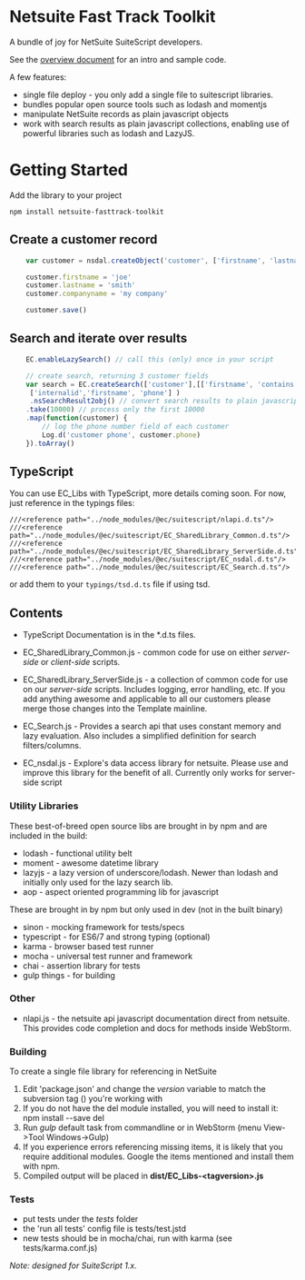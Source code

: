 Netsuite Fast Track Toolkit
=========================
A bundle of joy for NetSuite SuiteScript developers.

See the [overview document](https://docs.google.com/document/d/13Nvv-XcH_IkLsKEEuqPba3OY2JpKkBP3iDUDMTrT_1Q) for an
intro and sample code.


A few features:
* single file deploy - you only add a single file to suitescript libraries.
* bundles popular open source tools such as lodash and  momentjs
* manipulate NetSuite records as plain javascript objects
* work with search results as plain javascript collections, enabling use of powerful libraries such
as lodash and LazyJS.


# Getting Started #

Add the library to your project

    npm install netsuite-fasttrack-toolkit

## Create a customer record

```javascript
    var customer = nsdal.createObject('customer', ['firstname', 'lastname', 'companyname'])

    customer.firstname = 'joe'
    customer.lastname = 'smith'
    customer.companyname = 'my company'

    customer.save()
```
## Search and iterate over results

```javascript
    EC.enableLazySearch() // call this (only) once in your script

    // create search, returning 3 customer fields
    var search = EC.createSearch(['customer'],[['firstname', 'contains', 'joe']],
     ['internalid','firstname', 'phone'] )
     .nsSearchResult2obj() // convert search results to plain javascript
    .take(10000) // process only the first 10000
    .map(function(customer) {
        // log the phone number field of each customer
        Log.d('customer phone', customer.phone)
    }).toArray()

```



## TypeScript
You can use EC_Libs with TypeScript, more details coming soon. For now, just reference in the
typings files:

    ///<reference path="../node_modules/@ec/suitescript/nlapi.d.ts"/>
    ///<reference path="../node_modules/@ec/suitescript/EC_SharedLibrary_Common.d.ts"/>
    ///<reference path="../node_modules/@ec/suitescript/EC_SharedLibrary_ServerSide.d.ts"/>
    ///<reference path="../node_modules/@ec/suitescript/EC_nsdal.d.ts"/>
    ///<reference path="../node_modules/@ec/suitescript/EC_Search.d.ts"/>

or add them to your `typings/tsd.d.ts` file if using tsd.


Contents
--------

* TypeScript Documentation is in the *.d.ts files.

* EC\_SharedLibrary\_Common.js - common code for use on either _server-side_ or _client-side_ scripts.

* EC\_SharedLibrary\_ServerSide.js - a collection of common code for use on our _server-side_ scripts. Includes logging, error handling, etc. If you add anything awesome and applicable to all our customers please merge those changes into the Template mainline.

* EC\_Search.js - Provides a search api that uses constant memory and lazy evaluation. Also includes a simplified definition for search filters/columns.

* EC_nsdal.js - Explore's data access library for netsuite. Please use and improve this library for the benefit of all. Currently only works for server-side script



### Utility Libraries ###

These best-of-breed open source libs are brought in by npm and are included in the build:

* lodash - functional utility belt
* moment - awesome datetime library
* lazyjs - a lazy version of underscore/lodash. Newer than lodash and initially only used for the lazy search lib.
* aop - aspect oriented programming lib for javascript

These are brought in by npm but only used in dev (not in the built binary)

* sinon - mocking framework for tests/specs
* typescript - for ES6/7 and strong typing (optional)
* karma - browser based test runner
* mocha - universal test runner and framework
* chai - assertion library for tests
* gulp things - for building


### Other ###

* nlapi.js - the netsuite api javascript documentation direct from netsuite. This provides code completion and docs for methods inside WebStorm.


### Building <a name="Building"></a>

To create a single file library for referencing in NetSuite

1. Edit 'package.json' and change the _version_ variable to match the subversion tag (<tagversion>) you're working with
2. If you do not have the del module installed, you will need to install it: npm install --save del
3. Run _gulp_  default task from commandline or in WebStorm (menu View->Tool Windows->Gulp)
4. If you experience errors referencing missing items, it is likely that you require additional modules. Google the items mentioned and install them with npm.
5. Compiled output will be placed in **dist/EC_Libs-\<tagversion\>.js**


### Tests ###
* put tests under the _tests_ folder
* the 'run all tests' config file is tests/test.jstd
* new tests should be in mocha/chai, run with karma (see tests/karma.conf.js)


_Note: designed for SuiteScript 1.x._